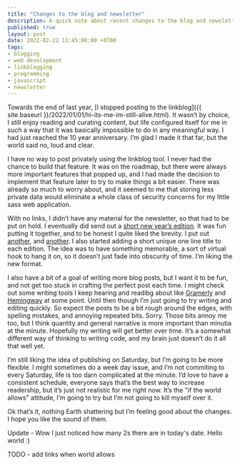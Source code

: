 ```yaml
---
title: "Changes to the blog and newsletter"
description: A quick note about recent changes to the blog and newsletter
published: true
layout: post
date: 2022-02-22 11:45:00:00 +0700
tags:
- blogging
- web development
- linkblogging
- programming
- javascript
- newsletter
---
```

Towards the end of last year, [I stopped posting to the linkblog]({{ site.baseurl }}/2022/01/01/hi-its-me-im-still-alive.html). It wasn’t by choice, I still enjoy reading and curating content, but life configured itself for me in such a way that it was basically impossible to do in any meaningful way. I had just reached the 10 year anniversary. I’m glad I made it that far, but the world said no, loud and clear.

I have no way to post privately using the linkblog tool. I never had the chance to build that feature. It was on the roadmap, but there were always more important features that popped up, and I had made the decision to implement that feature later to try to make things a bit easier. There was already so much to worry about, and it seemed to me that storing less private data would eliminate a whole class of security concerns for my little sass web application.

With no links, I didn’t have any material for the newsletter, so that had to be put on hold. I eventually did send out a [short new year’s edition](). It was fun putting it together, and to be honest I quite liked the brevity. I put out [another](), and [another](). I also started adding a short unique one line title to each edition. The idea was to have something memorable, a sort of virtual hook to hang it on, so it doesn’t just fade into obscurity of time. I’m liking the new format.

I also have a bit of a goal of writing more blog posts, but I want it to be fun, and not get too stuck in crafting the perfect post each time. I might check out some writing tools I keep hearing and readibg about like [Gramerly]() and [Hemingway]() at some point. Until then though I’m just going to try writing and editing quickly. So expect the posts to be a bit rough around the edges, with spelling mistakes, and annoying repeated bits. Sorry. Those bits annoy me too, but I think quantity and general narrative is more important than minutia at the minute. Hopefully my writing will get better over time. It’s a somewhat different way of thinking to writing code, and my brain just doesn’t do it all that well yet.

I’m still liking the idea of publishing on Saturday, but I’m going to be more flexible. I might sometimes do a week day issue, and I’m not commiting to every Saturday, life is too darn complicated at the minute. I’d love to have a consistent schedule, everyone says that’s the best way to increase readership, but it’s just not realistic for me right now. It’s the "if the world allows" attitude, I’m going to try but I’m not going to kill myself over it. 

Ok that’s it, nothing Earth shattering but I’m feeling good about the changes. I hope you like the sound of them.

Update - Wow I just noticed how many 2s there are in today's date. Hello world :)

TODO - add links when world allows